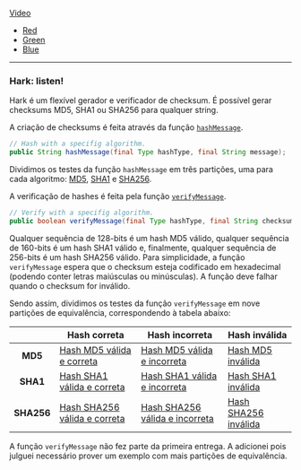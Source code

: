 [Video](https://www.youtube.com/watch?v=gK0TVhje6Yg)

- [Red](https://github.com/pedrominicz/tdd/tree/2b55a1ff29abbcadcc7024f9ab4966967465f239/entregas_testes_funcionais/particoes_de_equivalencia)
- [Green](https://github.com/pedrominicz/tdd/tree/93cbaad9d79229bbc290111af02c89c20e7257e7/entregas_testes_funcionais/particoes_de_equivalencia)
- [Blue](https://github.com/pedrominicz/tdd/tree/967fa9023372feca4d020de5e9787aba59ec7fc8/entregas_testes_funcionais/particoes_de_equivalencia)

---

### Hark: listen!

Hark é um flexível gerador e verificador de checksum. É possível gerar checksums MD5, SHA1 ou SHA256 para qualquer string.

A criação de checksums é feita através da função [`hashMessage`][1].

```java
// Hash with a specifig algorithm.
public String hashMessage(final Type hashType, final String message);
```

Dividimos os testes da função `hashMessage` em três partições, uma para cada algoritmo: [MD5][2], [SHA1][3] e [SHA256][4].

A verificação de hashes é feita pela função [`verifyMessage`][5].

```java
// Verify with a specifig algorithm.
public boolean verifyMessage(final Type hashType, final String checksum, final String message);
```

Qualquer sequência de 128-bits é um hash MD5 válido, qualquer sequência de 160-bits é um hash SHA1 válido e, finalmente, qualquer sequência de 256-bits é um hash SHA256 válido. Para simplicidade, a função `verifyMessage` espera que o checksum esteja codificado em hexadecimal (podendo conter letras maiúsculas ou minúsculas). A função deve falhar quando o checksum for inválido.

Sendo assim, dividimos os testes da função `verifyMessage` em nove partições de equivalência, correspondendo à tabela abaixo:

|            | **Hash correta**                   | **Hash incorreta**                   | **Hash inválida**          |
|:----------:|------------------------------------|--------------------------------------|----------------------------|
| **MD5**    | [Hash MD5 válida e correta][6]     | [Hash MD5 válida e incorreta][7]     | [Hash MD5 inválida][8]     |
| **SHA1**   | [Hash SHA1 válida e correta][9]    | [Hash SHA1 válida e incorreta][10]   | [Hash SHA1 inválida][11]   |
| **SHA256** | [Hash SHA256 válida e correta][12] | [Hash SHA256 válida e incorreta][13] | [Hash SHA256 inválida][14] |

A função `verifyMessage` não fez parte da primeira entrega. A adicionei pois julguei necessário prover um exemplo com mais partições de equivalência.

[1]: src/main/java/hark/hash/HashImpl.java#L16
[2]: src/test/java/hark/hash/HashTest.java#L30
[3]: src/test/java/hark/hash/HashTest.java#L38
[4]: src/test/java/hark/hash/HashTest.java#L46
[5]: src/main/java/hark/hash/HashImpl.java#L50
[6]: src/test/java/hark/hash/HashTest.java#L69
[7]: src/test/java/hark/hash/HashTest.java#L76
[8]: src/test/java/hark/hash/HashTest.java#L84
[9]: src/test/java/hark/hash/HashTest.java#L94
[10]: src/test/java/hark/hash/HashTest.java#L101
[11]: src/test/java/hark/hash/HashTest.java#L109
[12]: src/test/java/hark/hash/HashTest.java#L119
[13]: src/test/java/hark/hash/HashTest.java#L126
[14]: src/test/java/hark/hash/HashTest.java#L134
